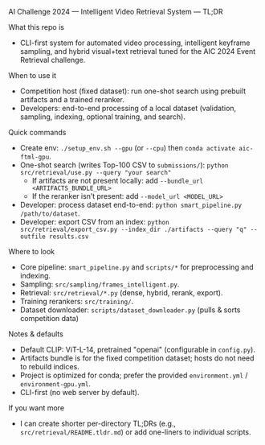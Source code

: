 AI Challenge 2024 — Intelligent Video Retrieval System — TL;DR

What this repo is
- CLI-first system for automated video processing, intelligent keyframe sampling, and hybrid visual+text retrieval tuned for the AIC 2024 Event Retrieval challenge.

When to use it
- Competition host (fixed dataset): run one-shot search using prebuilt artifacts and a trained reranker.
- Developers: end-to-end processing of a local dataset (validation, sampling, indexing, optional training, and search).

Quick commands
- Create env: `./setup_env.sh --gpu` (or `--cpu`) then `conda activate aic-ftml-gpu`.
- One-shot search (writes Top-100 CSV to `submissions/`):
  `python src/retrieval/use.py --query "your search"`
  - If artifacts are not present locally: add `--bundle_url <ARTIFACTS_BUNDLE_URL>`
  - If the reranker isn’t present: add `--model_url <MODEL_URL>`
- Developer: process dataset end-to-end: `python smart_pipeline.py /path/to/dataset`.
- Developer: export CSV from an index: `python src/retrieval/export_csv.py --index_dir ./artifacts --query "q" --outfile results.csv`

Where to look
- Core pipeline: `smart_pipeline.py` and `scripts/*` for preprocessing and indexing.
- Sampling: `src/sampling/frames_intelligent.py`.
- Retrieval: `src/retrieval/*.py` (dense, hybrid, rerank, export).
- Training rerankers: `src/training/`.
- Dataset downloader: `scripts/dataset_downloader.py` (pulls & sorts competition data)

Notes & defaults
- Default CLIP: ViT-L-14, pretrained "openai" (configurable in `config.py`).
- Artifacts bundle is for the fixed competition dataset; hosts do not need to rebuild indices.
- Project is optimized for conda; prefer the provided `environment.yml` / `environment-gpu.yml`.
- CLI-first (no web server by default).

If you want more
- I can create shorter per-directory TL;DRs (e.g., `src/retrieval/README.tldr.md`) or add one-liners to individual scripts.
